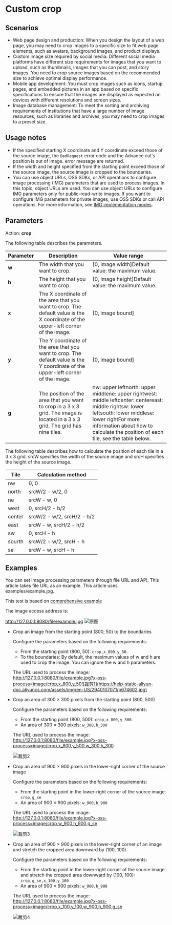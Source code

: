 # Custom crop

## **Scenarios**

- Web page design and production: When you design the layout of a web page, you may need to crop images to a specific size to fit web page elements, such as avatars, background images, and product displays.
- Custom image size required by social media: Different social media platforms have different size requirements for images that you want to upload, such as thumbnails, images that you can post, and story images. You need to crop source images based on the recommended size to achieve optimal display performance.
- Mobile app development: You must crop images such as icons, startup pages, and embedded pictures in an app based on specific specifications to ensure that the images are displayed as expected on devices with different resolutions and screen sizes.
- Image database management: To meet the sorting and archiving requirements of institutions that have a large number of image resources, such as libraries and archives, you may need to crop images to a preset size.

## Usage notes

- If the specified starting X coordinate and Y coordinate exceed those of the source image, the `BadRequest` error code and the Advance cut's position is out of image. error message are returned.
- If the width and height specified from the starting point exceed those of the source image, the source image is cropped to the boundaries.
- You can use object URLs, OSS SDKs, or API operations to configure image processing (IMG) parameters that are used to process images. In this topic, object URLs are used. You can use object URLs to configure IMG parameters only for public-read-write images. If you want to configure IMG parameters for private images, use OSS SDKs or call API operations. For more information, see [IMG implementation modes](https://www.alibabacloud.com/help/en/oss/user-guide/img-implementation-modes#concept-m4f-dcn-vdb).

## Parameters

Action: **crop**.

The following table describes the parameters.

| **Parameter** | **Description**                                              | **Value range**                                              |
| ------------- | ------------------------------------------------------------ | ------------------------------------------------------------ |
| **w**         | The width that you want to crop.                             | [0, image width]Default value: the maximum value.            |
| **h**         | The height that you want to crop.                            | [0, image height]Default value: the maximum value.           |
| **x**         | The X coordinate of the area that you want to crop. The default value is the X coordinate of the upper-left corner of the image. | [0, image bound]                                             |
| **y**         | The Y coordinate of the area that you want to crop. The default value is the Y coordinate of the upper-left corner of the image. | [0, image bound]                                             |
| **g**         | The position of the area that you want to crop in a 3 x 3 grid. The image is located in a 3 x 3 grid. The grid has nine tiles. | nw: upper leftnorth: upper middlene: upper rightwest: middle leftcenter: centereast: middle rightsw: lower leftsouth: lower middlese: lower rightFor more information about how to calculate the position of each tile, see the  table below. |

The following table describes how to calculate the position of each tile in a 3 x 3 grid. srcW specifies the width of the source image and srcH specifies the height of the source image.

| **Tile** | **Calculation method**     |
| -------- | -------------------------- |
| nw       | 0, 0                       |
| north    | srcW/2 - w/2, 0            |
| ne       | srcW - w, 0                |
| west     | 0, srcH/2 - h/2            |
| center   | srcW/2 - w/2, srcH/2 - h/2 |
| east     | srcW - w, srcH/2 - h/2     |
| sw       | 0, srcH - h                |
| sourth   | srcW/2 - w/2, srcH - h     |
| se       | srcW - w, srcH - h         |

## Examples

You can set image processing parameters through file URL and API. This article takes file URL as an example. This article uses examples/example.jpg.

This test is based on  [comprehensive example](../README_en.md#comprehensive)

The image access address is:

http://127.0.0.1:8080/file/example.jpg
![原图](https://help-static-aliyun-doc.aliyuncs.com/assets/img/en-US/8850665071/p674595.jpg)

- Crop an image from the starting point (800, 50) to the boundaries

  Configure the parameters based on the following requirements:

  - From the starting point (800, 50): `crop,x_800,y_50`.
  - To the boundaries: By default, the maximum values of w and h are used to crop the image. You can ignore the w and h parameters.

  The URL used to process the image: http://127.0.0.1:8080/file/example.jpg?x-oss-process=image/crop,x_800,y_50![裁剪1](https://help-static-aliyun-doc.aliyuncs.com/assets/img/en-US/2940107071/p674602.jpg)

- Crop an area of 300 × 300 pixels from the starting point (800, 500)

  Configure the parameters based on the following requirements:

  - From the starting point (800, 500): `crop,x_800,y_500`.
  - An area of 300 × 300 pixels: `w_300,h_300`

  The URL used to process the image: http://127.0.0.1:8080/file/example.jpg?x-oss-process=image/crop,x_800,y_500,w_300,h_300

  ![裁剪2](https://help-static-aliyun-doc.aliyuncs.com/assets/img/en-US/2940107071/p674612.jpg)

- Crop an area of 900 × 900 pixels in the lower-right corner of the source image

  Configure the parameters based on the following requirements:

  - From the starting point in the lower-right corner of the source image: `crop,g_se`
  - An area of 900 × 900 pixels: `w_900,h_900`

  The URL used to process the image: http://127.0.0.1:8080/file/example.jpg?x-oss-process=image/crop,w_900,h_900,g_se

  ![裁剪3](https://help-static-aliyun-doc.aliyuncs.com/assets/img/en-US/2940107071/p674614.jpg)

- Crop an area of 900 × 900 pixels in the lower-right corner of an image and stretch the cropped area downward by (100, 100)

  Configure the parameters based on the following requirements:

  - From the starting point in the lower-right corner of the source image and stretch the cropped area downward by (100, 100): `crop,g_se,x_100,y_100`
  - An area of 900 × 900 pixels: `w_900,h_900`

  The URL used to process the image: http://127.0.0.1:8080/file/example.jpg?x-oss-process=image/crop,x_100,y_100,w_900,h_900,g_se

  ![裁剪4](https://help-static-aliyun-doc.aliyuncs.com/assets/img/en-US/2940107071/p674615.jpg)